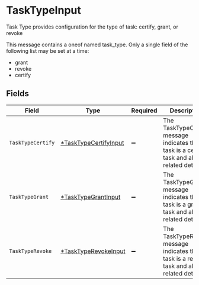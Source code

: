 # TaskTypeInput

Task Type provides configuration for the type of task: certify, grant, or revoke

This message contains a oneof named task_type. Only a single field of the following list may be set at a time:
  - grant
  - revoke
  - certify



## Fields

| Field                                                                                        | Type                                                                                         | Required                                                                                     | Description                                                                                  |
| -------------------------------------------------------------------------------------------- | -------------------------------------------------------------------------------------------- | -------------------------------------------------------------------------------------------- | -------------------------------------------------------------------------------------------- |
| `TaskTypeCertify`                                                                            | [*TaskTypeCertifyInput](../../models/shared/tasktypecertifyinput.md)                         | :heavy_minus_sign:                                                                           | The TaskTypeCertify message indicates that a task is a certify task and all related details. |
| `TaskTypeGrant`                                                                              | [*TaskTypeGrantInput](../../models/shared/tasktypegrantinput.md)                             | :heavy_minus_sign:                                                                           | The TaskTypeGrant message indicates that a task is a grant task and all related details.     |
| `TaskTypeRevoke`                                                                             | [*TaskTypeRevokeInput](../../models/shared/tasktyperevokeinput.md)                           | :heavy_minus_sign:                                                                           | The TaskTypeRevoke message indicates that a task is a revoke task and all related details.   |